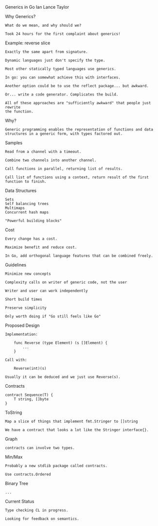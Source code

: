 Generics in Go
Ian Lance Taylor


Why Generics?

    What do we mean, and why should we?

    Took 24 hours for the first complaint about generics!


Example: reverse slice

    Exactly the same apart from signature.

    Dynamic languages just don't specify the type.

    Most other statically typed languages use generics.

    In go: you can somewhat achieve this with interfaces.

    Another option could be to use the reflect package... but awkward.

    Or... write a code generator. Complicates the build.

    All of these approaches are "sufficiently awkward" that people just rewrite
    the function.

Why?

    Generic programming enables the representation of functions and data
    structures in a generic form, with types factored out.


Samples

    Read from a channel with a timeout.

    Combine two channels into another channel.

    Call functions in parallel, returning list of results.

    Call list of functions using a context, return result of the first
    function to finish.


Data Structures

    Sets
    Self balancing trees
    Multimaps
    Concurrent hash maps

    "Powerful building blocks"


Cost

    Every change has a cost.

    Maximize benefit and reduce cost.

    In Go, add orthogonal language features that can be combined freely.


Guidelines

    Minimize new concepts

    Complexity calls on writer of generic code, not the user

    Writer and user can work independently

    Short build times

    Preserve simplicity

    Only worth doing if "Go still feels like Go"


Proposed Design

    Implementation:

        func Reverse (type Element) (s []Element) {
            ...
        }

    Call with:

        Reverse(int)(s)

    Usually it can be deduced and we just use Reverse(s).


Contracts

    contract Sequence(T) {
        T string, []byte
    }


ToString

    Map a slice of things that implement fmt.Stringer to []string

    We have a contract that looks a lot like the Stringer interface{}.


Graph

    contracts can involve two types.

Min/Max

    Probably a new stdlib package called contracts.

    Use contracts.Ordered

Binary Tree

    ...

Current Status

    Type checking CL in progress.

    Looking for feedback on semantics.
